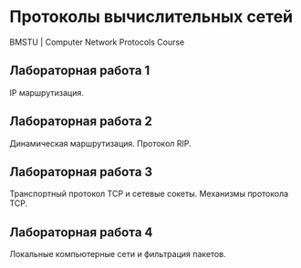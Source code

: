 # Протоколы вычислительных сетей
BMSTU | Computer Network Protocols Course

## Лабораторная работа 1
IP маршрутизация.

## Лабораторная работа 2
Динамическая маршрутизация. Протокол RIP.

## Лабораторная работа 3
Транспортный протокол TCP и сетевые сокеты. Механизмы протокола TCP.

## Лабораторная работа 4
Локальные компьютерные сети и фильтрация пакетов.

